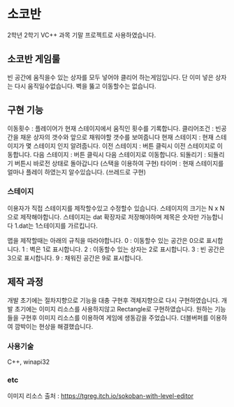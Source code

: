 # 소코반
2학년 2학기 VC++ 과목 기말 프로젝트로 사용하였습니다.

## 소코반 게임룰

빈 공간에 움직을수 있는 상자를 모두 넣어야 클리어 하는게임입니다.
단 이미 넣은 상자는 다시 움직일수없습니다.
벽을 뚫고 이동할수는 없습니다.


## 구현 기능

이동횟수 : 플레이어가 현재 스테이지에서 움직인 횟수를 기록합니다.
클리어조건 : 빈공간을 채운 상자의 갯수와 앞으로 채워야할 갯수를 보여줍니다
현재 스테이지 : 현재 스테이지가 몇 스테이지 인지 알려줍니다.
이전 스테이지 : 버튼 클릭시 이전 스테이지로 이동합니다.
다음 스테이지 : 버튼 클릭시 다음 스테이지로 이동합니다.
되돌리기 : 되돌리기 버튼시 바로전 상태로 돌아갑니다 (스택을 이용하여 구현)
타이머 : 현재  스테이지를 얼마나 플레이 하였는지 알수있습니다. (쓰레드로 구현)

### 스테이지

이용자가 직접 스테이지를 제작할수있고 수정할수 있습니다.
스테이지의 크기는 N x N 으로 제작해야합니다.
스테이지는 dat 확장자로 저장해야하며 제목은 숫자만 가능합니다
1.dat는 1스테이지를 가르킵니다.

맵을 제작할때는 아래의 규칙을 따라야합니다.
0 : 이동할수 있는 공간은 0으로 표시합니다.
1 : 벽은 1로 표시합니다.
2 : 이동할수 있는 상자는 2로 표시합니다.
3 : 빈 공간은 3으로 표시합니다.
9 : 채워진 공간은 9로 표시합니다.

## 제작 과정

개발 초기에는 절차지향으로 기능을 대충 구현후 객체지향으로 다시 구현하였습니다.
개발 초기에는 이미지 리소스를 사용하지않고 Rectangle로 구현하였습니다.
원하는 기능들을 구현후 이미지 리소스를 이용하여 게임에 생동감을 주었습니다.
더블버퍼를 이용하여 깜박이는 현상을 해결했습니다.

###  사용기술

C++, winapi32


### etc

이미지 리소스 출처 : https://tgreg.itch.io/sokoban-with-level-editor